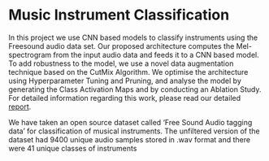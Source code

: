 # Music Instrument Classification

In this project we use CNN based models to classify instruments using the Freesound audio data set. Our proposed architecture computes the Mel-spectrogram from the input audio
data and feeds it to a CNN based model. To add robustness to the model, we use a novel data augmentation technique based on the CutMix Algorithm. We optimise the architecture using Hyperparameter Tuning and Pruning, and analyse the model by generating the Class Activation Maps and by conducting an Ablation Study. For detailed information regarding this work, please read our detailed [report](). 

We have taken an open source dataset called ‘Free Sound Audio tagging data’ for classification of musical instruments. The unfiltered version of the dataset had 9400 unique
audio samples stored in .wav format and there were 41 unique classes of instruments

<!DOCTYPE html>
<html>
  
<head>
    <style>
        .images {
            display: flex;
            flex-wrap: wrap;
            margin: 0 50px;
            padding: 30px;
        }
  
        .photo {
            max-width: 31.333%;
            padding: 0 10px;
            height: 240px;
        }
  
        .photo img {
            width: 100%;
            height: 100%;
        }
    </style>
</head>
  
<body>
    <div class="images">
        <div class="photo">
            <img src="tom1.jpg" alt="photo" />
        </div>
  
        <div class="photo">
            <img src="tom2.jpg" alt="photo" />
        </div>
          
        <div class="photo">
            <img src="tom3.jpg" alt="photo" />
        </div>
    </div>
</body>
  
</html>


This Music instrument classification models can be used in building Content Based Recommender Systems, in Genre Identification tasks and can be extended to provide solutions for
similar problems in other domains, for example in anomaly detection for mechanical systems.

## Key Contributions

1. We make use of CutMix Algorithm on the Mel Spectrograms to augment input data and add robustness to the model.
2. Hyper Parameter Tuning using keras tuner with Random search algorithm.
3. Model Pruning to obtain a lighter model with similar performance metrics as the original model(without pruning).
4. Class Activation Maps to identify neurons that play a significant role in identifying a class.
5. Ablation study to understand the importance of individual layer from the proposed model architecture. 
6. We have also done a thorough comparative analysis of our model with traditionally used instrument classification models.

## People

This work has been developed as a part of a course project  by [Anirudh Sriram](https://github.com/anirudhs123), [Arjun Menon V](https://github.com/arjunmenonv), [Srinivas Mareddi](https://github.com/srinivasmareddi) and [Nithin Varma] from the Indian Institute of Technology, Madras. Ask us your questions at [anirudhsriram30799@gmail.com](mailto:anirudhsriram30799@gmail.com).
